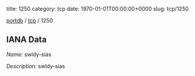 title: 1250
category: tcp
date: 1970-01-01T00:00:00+0000
slug: tcp/1250

[portdb](/) / [tcp](/category/tcp.html) / 1250


## IANA Data

_Name:_ swldy-sias

_Description:_ swldy-sias

